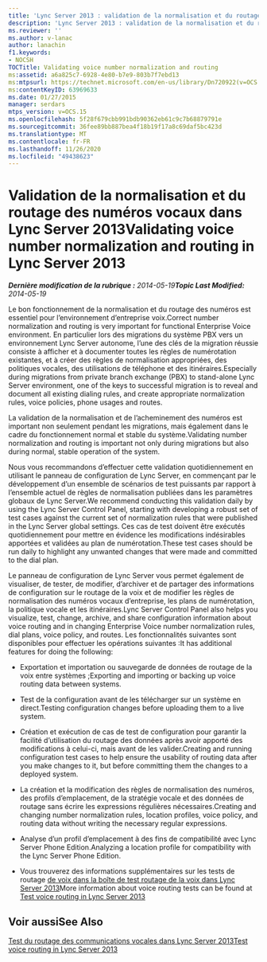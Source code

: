 ```yaml
---
title: 'Lync Server 2013 : validation de la normalisation et du routage des numéros vocaux'
description: 'Lync Server 2013 : validation de la normalisation et du routage des numéros vocaux.'
ms.reviewer: ''
ms.author: v-lanac
author: lanachin
f1.keywords:
- NOCSH
TOCTitle: Validating voice number normalization and routing
ms:assetid: a6a825c7-6928-4e80-b7e9-803b7f7ebd13
ms:mtpsurl: https://technet.microsoft.com/en-us/library/Dn720922(v=OCS.15)
ms:contentKeyID: 63969633
ms.date: 01/27/2015
manager: serdars
mtps_version: v=OCS.15
ms.openlocfilehash: 5f28f679cbb991bdb90362eb61c9c7b68879791e
ms.sourcegitcommit: 36fee89bb887bea4f18b19f17a8c69daf5bc423d
ms.translationtype: MT
ms.contentlocale: fr-FR
ms.lasthandoff: 11/26/2020
ms.locfileid: "49438623"
---
```

# <a name="validating-voice-number-normalization-and-routing-in-lync-server-2013"></a><span data-ttu-id="0e4c1-103">Validation de la normalisation et du routage des numéros vocaux dans Lync Server 2013</span><span class="sxs-lookup"><span data-stu-id="0e4c1-103">Validating voice number normalization and routing in Lync Server 2013</span></span>

<div data-xmlns="http://www.w3.org/1999/xhtml">

<div class="topic" data-xmlns="http://www.w3.org/1999/xhtml" data-msxsl="urn:schemas-microsoft-com:xslt" data-cs="https://msdn.microsoft.com/">

<div data-asp="https://msdn2.microsoft.com/asp">



</div>

<div id="mainSection">

<div id="mainBody"><span data-ttu-id="0e4c1-104">

<span> </span></span><span class="sxs-lookup"><span data-stu-id="0e4c1-104">

<span> </span></span></span>

<span data-ttu-id="0e4c1-105">_**Dernière modification de la rubrique :** 2014-05-19_</span><span class="sxs-lookup"><span data-stu-id="0e4c1-105">_**Topic Last Modified:** 2014-05-19_</span></span>

<span data-ttu-id="0e4c1-106">Le bon fonctionnement de la normalisation et du routage des numéros est essentiel pour l’environnement d’entreprise voix.</span><span class="sxs-lookup"><span data-stu-id="0e4c1-106">Correct number normalization and routing is very important for functional Enterprise Voice environment.</span></span> <span data-ttu-id="0e4c1-107">En particulier lors des migrations du système PBX vers un environnement Lync Server autonome, l’une des clés de la migration réussie consiste à afficher et à documenter toutes les règles de numérotation existantes, et à créer des règles de normalisation appropriées, des politiques vocales, des utilisations de téléphone et des itinéraires.</span><span class="sxs-lookup"><span data-stu-id="0e4c1-107">Especially during migrations from private branch exchange (PBX) to stand-alone Lync Server environment, one of the keys to successful migration is to reveal and document all existing dialing rules, and create appropriate normalization rules, voice policies, phone usages and routes.</span></span>

<span data-ttu-id="0e4c1-108">La validation de la normalisation et de l’acheminement des numéros est important non seulement pendant les migrations, mais également dans le cadre du fonctionnement normal et stable du système.</span><span class="sxs-lookup"><span data-stu-id="0e4c1-108">Validating number normalization and routing is important not only during migrations but also during normal, stable operation of the system.</span></span>

<span data-ttu-id="0e4c1-109">Nous vous recommandons d’effectuer cette validation quotidiennement en utilisant le panneau de configuration de Lync Server, en commençant par le développement d’un ensemble de scénarios de test puissants par rapport à l’ensemble actuel de règles de normalisation publiées dans les paramètres globaux de Lync Server.</span><span class="sxs-lookup"><span data-stu-id="0e4c1-109">We recommend conducting this validation daily by using the Lync Server Control Panel, starting with developing a robust set of test cases against the current set of normalization rules that were published in the Lync Server global settings.</span></span> <span data-ttu-id="0e4c1-110">Ces cas de test doivent être exécutés quotidiennement pour mettre en évidence les modifications indésirables apportées et validées au plan de numérotation.</span><span class="sxs-lookup"><span data-stu-id="0e4c1-110">These test cases should be run daily to highlight any unwanted changes that were made and committed to the dial plan.</span></span>

<span data-ttu-id="0e4c1-111">Le panneau de configuration de Lync Server vous permet également de visualiser, de tester, de modifier, d’archiver et de partager des informations de configuration sur le routage de la voix et de modifier les règles de normalisation des numéros vocaux d’entreprise, les plans de numérotation, la politique vocale et les itinéraires.</span><span class="sxs-lookup"><span data-stu-id="0e4c1-111">Lync Server Control Panel also helps you visualize, test, change, archive, and share configuration information about voice routing and in changing Enterprise Voice number normalization rules, dial plans, voice policy, and routes.</span></span> <span data-ttu-id="0e4c1-112">Les fonctionnalités suivantes sont disponibles pour effectuer les opérations suivantes :</span><span class="sxs-lookup"><span data-stu-id="0e4c1-112">It has additional features for doing the following:</span></span>

  - <span data-ttu-id="0e4c1-113">Exportation et importation ou sauvegarde de données de routage de la voix entre systèmes ;</span><span class="sxs-lookup"><span data-stu-id="0e4c1-113">Exporting and importing or backing up voice routing data between systems.</span></span>

  - <span data-ttu-id="0e4c1-114">Test de la configuration avant de les télécharger sur un système en direct.</span><span class="sxs-lookup"><span data-stu-id="0e4c1-114">Testing configuration changes before uploading them to a live system.</span></span>

  - <span data-ttu-id="0e4c1-115">Création et exécution de cas de test de configuration pour garantir la facilité d’utilisation du routage des données après avoir apporté des modifications à celui-ci, mais avant de les valider.</span><span class="sxs-lookup"><span data-stu-id="0e4c1-115">Creating and running configuration test cases to help ensure the usability of routing data after you make changes to it, but before committing them the changes to a deployed system.</span></span>

  - <span data-ttu-id="0e4c1-116">La création et la modification des règles de normalisation des numéros, des profils d’emplacement, de la stratégie vocale et des données de routage sans écrire les expressions régulières nécessaires.</span><span class="sxs-lookup"><span data-stu-id="0e4c1-116">Creating and changing number normalization rules, location profiles, voice policy, and routing data without writing the necessary regular expressions.</span></span>

  - <span data-ttu-id="0e4c1-117">Analyse d’un profil d’emplacement à des fins de compatibilité avec Lync Server Phone Edition.</span><span class="sxs-lookup"><span data-stu-id="0e4c1-117">Analyzing a location profile for compatibility with the Lync Server Phone Edition.</span></span>

  - <span data-ttu-id="0e4c1-118">Vous trouverez des informations supplémentaires sur les tests de routage [de voix dans la boîte de test routage de la voix dans Lync Server 2013](lync-server-2013-test-voice-routing.md)</span><span class="sxs-lookup"><span data-stu-id="0e4c1-118">More information about voice routing tests can be found at [Test voice routing in Lync Server 2013](lync-server-2013-test-voice-routing.md)</span></span>

<div>

## <a name="see-also"></a><span data-ttu-id="0e4c1-119">Voir aussi</span><span class="sxs-lookup"><span data-stu-id="0e4c1-119">See Also</span></span>


[<span data-ttu-id="0e4c1-120">Test du routage des communications vocales dans Lync Server 2013</span><span class="sxs-lookup"><span data-stu-id="0e4c1-120">Test voice routing in Lync Server 2013</span></span>](lync-server-2013-test-voice-routing.md)  
  

<span data-ttu-id="0e4c1-121"></div>

</div>

<span> </span>

</div>

</div>

</span><span class="sxs-lookup"><span data-stu-id="0e4c1-121"></div>

</div>

<span> </span>

</div>

</div>

</span></span></div>

